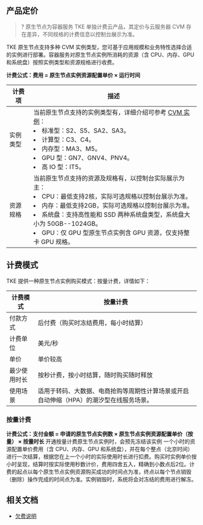 
## 产品定价
>? 原生节点为容器服务 TKE 单独计费云产品，其定价与云服务器 CVM 存在差异，不同规格的计费信息以控制台展示为准。
>


TKE 原生节点支持多种 CVM 实例类型，您可基于应用规模和业务特性选择合适的实例进行部署。容器服务对原生节点实例所消耗的资源（含 CPU、内存、GPU 和系统盘）按照实例类型和资源规格进行收费。

**计费公式：费用 = 原生节点实例资源配置单价 × 运行时间**

|    计费项      | 描述                                                         |
| -------- | ------------------------------------------------------------ |
| 实例类型 | 当前原生节点支持的实例类型有，详细介绍可参考 [CVM 实例](https://intl.cloud.tencent.com/document/product/213/11518)：<li>标准型：S2、S5、SA2、SA3。<li>计算型：C3、C4。<li>内存型：MA3、M5。<li>GPU 型：GN7、GNV4、PNV4。<li>高 IO 型：IT5。 |
| 资源规格 | 当前原生节点支持的资源及规格有，以控制台实际展示为主：<li>CPU：最低支持2核，实际可选规格以控制台展示为准。<li>内存：最低支持2GB，实际可选规格以控制台展示为准。<li>系统盘：支持高性能和 SSD 两种系统盘类型，系统盘大小为 50GB--1024GB。<li>GPU：仅 GPU 型原生节点实例含 GPU 资源，仅支持整卡 GPU 规格。 |

## 计费模式
TKE 提供一种原生节点实例购买模式：按量计费，详情如下：

| **计费模式** | **按量计费**                                                 |
| -------- | ---------------------------------------------- |
| 付款方式 | 后付费（购买时冻结费用，每小时结算）      |
| 计费单位 | 美元/秒 |
| 单价 |  单价较高 |
| 最少使用时长 |按秒计费，按小时结算，随时购买随时释放 |
| 使用场景 |  适用于转码、大数据、电商抢购等周期性计算场景或开启自动伸缩（HPA）的潮汐型在线服务场景。 |

### 按量计费  
**计费公式：支付金额 = 申请的原生节点实例数 × 原生节点实例资源配置单价（按量） × 按量时长**
开通按量计费原生节点实例时，会预先冻结该实例 一个小时的资源配置单价费用（含 CPU、内存、GPU 和系统盘），并在每个整点（北京时间）进行一次结算，根据您在上一个小时的实际使用时长进行扣费。购买时实例单价按小时呈现，结算时按实际使用秒数计价，费用四舍五入，精确到小数点后2位。计费的起点以每个原生节点实例资源购买成功的时间点为准，终点以每个节点销毁（删除）操作完成的时间点为准。实例销毁时，系统将会对冻结的费用进行解冻。

## 相关文档
- [欠费说明](https://www.tencentcloud.com/document/product/457/53360)
